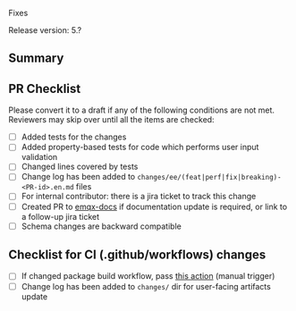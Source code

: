 Fixes <issue-or-jira-number>

Release version: 5.?

## Summary

## PR Checklist
Please convert it to a draft if any of the following conditions are not met. Reviewers may skip over until all the items are checked:

- [ ] Added tests for the changes
- [ ] Added property-based tests for code which performs user input validation
- [ ] Changed lines covered by tests
- [ ] Change log has been added to `changes/ee/(feat|perf|fix|breaking)-<PR-id>.en.md` files
- [ ] For internal contributor: there is a jira ticket to track this change
- [ ] Created PR to [emqx-docs](https://github.com/emqx/emqx-docs) if documentation update is required, or link to a follow-up jira ticket
- [ ] Schema changes are backward compatible

## Checklist for CI (.github/workflows) changes

- [ ] If changed package build workflow, pass [this action](https://github.com/emqx/emqx/actions/workflows/build_packages.yaml) (manual trigger)
- [ ] Change log has been added to `changes/` dir for user-facing artifacts update

